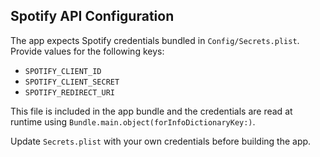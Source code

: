 ## Spotify API Configuration

The app expects Spotify credentials bundled in `Config/Secrets.plist`.
Provide values for the following keys:

- `SPOTIFY_CLIENT_ID`
- `SPOTIFY_CLIENT_SECRET`
- `SPOTIFY_REDIRECT_URI`

This file is included in the app bundle and the credentials are read at runtime using `Bundle.main.object(forInfoDictionaryKey:)`.

Update `Secrets.plist` with your own credentials before building the app.
